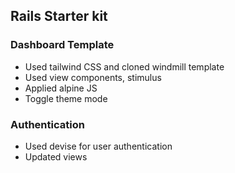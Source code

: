## Rails Starter kit

### Dashboard Template
- Used tailwind CSS and cloned windmill template
- Used view components, stimulus
- Applied alpine JS
- Toggle theme mode

### Authentication
- Used devise for user authentication
- Updated views
